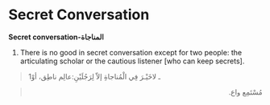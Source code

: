 Secret Conversation
===================

**Secret conversation-المناجاة**

1. There is no good in secret conversation except for two people: the
articulating scholar or the cautious listener [who can keep secrets].

> 1ـ لاخَيْـرَ فِي الْمُناجاةِ إلاّ لِرَجُلَيْنِ:عالِم ناطِق، أوْ
<blockquote dir="rtl">
  <p>
مُسْتَمِع واع.
  </p>
</blockquote>


